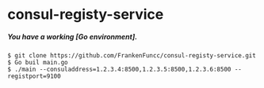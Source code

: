 # consul-registy-service

##### You have a working [Go environment].

```
$ git clone https://github.com/FrankenFuncc/consul-registy-service.git
$ Go buil main.go
$ ./main --consuladdress=1.2.3.4:8500,1.2.3.5:8500,1.2.3.6:8500 --registport=9100
```


